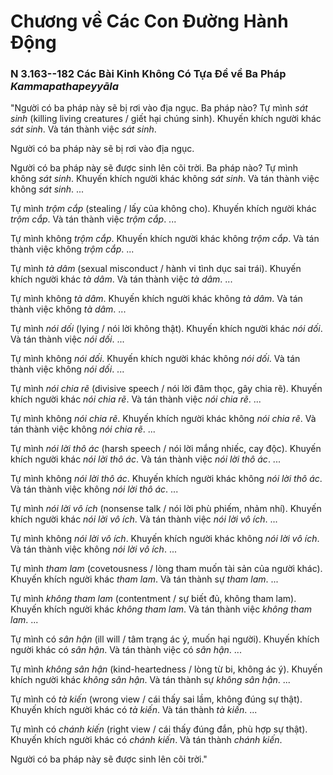 # Chương về Các Con Đường Hành Động

### N 3.163--182 Các Bài Kinh Không Có Tựa Đề về Ba Pháp *Kammapathapeyyāla*

"Người có ba pháp này sẽ bị rơi vào địa ngục. Ba pháp nào? Tự mình *sát sinh* (killing living creatures / giết hại chúng sinh). Khuyến khích người khác *sát sinh*. Và tán thành việc *sát sinh*.

Người có ba pháp này sẽ bị rơi vào địa ngục.

Người có ba pháp này sẽ được sinh lên cõi trời. Ba pháp nào? Tự mình không *sát sinh*. Khuyến khích người khác không *sát sinh*. Và tán thành việc không *sát sinh*.
...

Tự mình *trộm cắp* (stealing / lấy của không cho). Khuyến khích người khác *trộm cắp*. Và tán thành việc *trộm cắp*. ...

Tự mình không *trộm cắp*. Khuyến khích người khác không *trộm cắp*. Và tán thành việc không *trộm cắp*. ...

Tự mình *tà dâm* (sexual misconduct / hành vi tình dục sai trái). Khuyến khích người khác *tà dâm*. Và tán thành việc *tà dâm*. ...

Tự mình không *tà dâm*. Khuyến khích người khác không *tà dâm*. Và tán thành việc không *tà dâm*. ...

Tự mình *nói dối* (lying / nói lời không thật). Khuyến khích người khác *nói dối*. Và tán thành việc *nói dối*. ...

Tự mình không *nói dối*. Khuyến khích người khác không *nói dối*. Và tán thành việc không *nói dối*. ...

Tự mình *nói chia rẽ* (divisive speech / nói lời đâm thọc, gây chia rẽ). Khuyến khích người khác *nói chia rẽ*. Và tán thành việc *nói chia rẽ*. ...

Tự mình không *nói chia rẽ*. Khuyến khích người khác không *nói chia rẽ*. Và tán thành việc không *nói chia rẽ*. ...

Tự mình *nói lời thô ác* (harsh speech / nói lời mắng nhiếc, cay độc). Khuyến khích người khác *nói lời thô ác*. Và tán thành việc *nói lời thô ác*. ...

Tự mình không *nói lời thô ác*. Khuyến khích người khác không *nói lời thô ác*. Và tán thành việc không *nói lời thô ác*. ...

Tự mình *nói lời vô ích* (nonsense talk / nói lời phù phiếm, nhảm nhí). Khuyến khích người khác *nói lời vô ích*. Và tán thành việc *nói lời vô ích*. ...

Tự mình không *nói lời vô ích*. Khuyến khích người khác không *nói lời vô ích*. Và tán thành việc không *nói lời vô ích*. ...

Tự mình *tham lam* (covetousness / lòng tham muốn tài sản của người khác). Khuyến khích người khác *tham lam*. Và tán thành sự *tham lam*. ...

Tự mình *không tham lam* (contentment / sự biết đủ, không tham lam). Khuyến khích người khác *không tham lam*. Và tán thành việc *không tham lam*. ...

Tự mình có *sân hận* (ill will / tâm trạng ác ý, muốn hại người). Khuyến khích người khác có *sân hận*. Và tán thành việc có *sân hận*. ...

Tự mình *không sân hận* (kind-heartedness / lòng từ bi, không ác ý). Khuyến khích người khác *không sân hận*. Và tán thành sự *không sân hận*. ...

Tự mình có *tà kiến* (wrong view / cái thấy sai lầm, không đúng sự thật). Khuyến khích người khác có *tà kiến*. Và tán thành *tà kiến*. ...

Tự mình có *chánh kiến* (right view / cái thấy đúng đắn, phù hợp sự thật). Khuyến khích người khác có *chánh kiến*. Và tán thành *chánh kiến*.

Người có ba pháp này sẽ được sinh lên cõi trời."